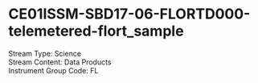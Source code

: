# CE01ISSM-SBD17-06-FLORTD000-telemetered-flort_sample

Stream Type: Science<br>
Stream Content: Data Products<br>
Instrument Group Code: FL<br>
